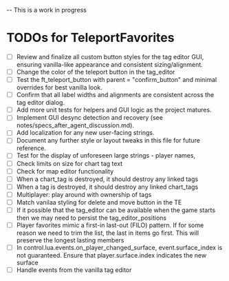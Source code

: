 -- This is a work in progress

# TODOs for TeleportFavorites


- [ ] Review and finalize all custom button styles for the tag editor GUI, ensuring vanilla-like appearance and consistent sizing/alignment. 
- [ ] Change the color of the teleport button in the tag_editor
- [ ] Test the ft_teleport_button with parent = "confirm_button" and minimal overrides for best vanilla look.
- [ ] Confirm that all label widths and alignments are consistent across the tag editor dialog.
- [ ] Add more unit tests for helpers and GUI logic as the project matures.
- [ ] Implement GUI desync detection and recovery (see notes/specs_after_agent_discussion.md).
- [ ] Add localization for any new user-facing strings.
- [ ] Document any further style or layout tweaks in this file for future reference.
- [ ] Test for the display of unforeseen large strings - player names, 
- [ ] Check limits on size for chart tag text
- [ ] Check for map editor functionality
- [ ] When a chart_tag is destroyed, it should destroy any linked tags
- [ ] When a tag is destroyed, it should destroy any linked chart_tags
- [ ] Multiplayer: play around with ownership of tags
- [ ] Match vanilaa styling for delete and move button in the TE
- [ ] If it possible that the tag_editor can be available when the game starts then we may need to persist the tag_editor_positions 
- [ ] Player favorites mimic a first-in last-out (FILO) pattern. If for some reason we need to trim the list, the last in items go first. This will preserve the longest lasting members
- [ ] In control.lua.events.on_player_changed_surface, event.surface_index is not guaranteed. Ensure that player.surface.index indicates the new surface
- [ ] Handle events from the vanilla tag editor